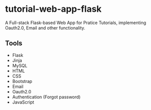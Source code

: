 # tutorial-web-app-flask
A Full-stack Flask-based Web App for Pratice Tutorials, implementing Oauth2.0, Email and other functionality.

## Tools
- Flask
- Jinja
- MySQL
- HTML
- CSS
- Bootstrap
- Email
- Oauth2.0
- Authentication (Forgot password)
- JavaScript
